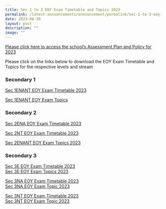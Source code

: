 ```yaml
---
title: Sec 1 to 3 EOY Exam Timetable and Topics 2023
permalink: /latest-announcements/announcement/permalink/sec-1-to-3-eoy-exam-timetable-and-topics-2023/
date: 2023-08-30
layout: post
description: ""
image: ""
---
```

[Please click here to access the school’s Assessment Plan and Policy for 2023](https://www.bartleysec.moe.edu.sg/our-holistic-curriculum/instructional-programmes/assessment-matters/)


Please click on the links below to download the EOY Exam Timetable and Topics for the respective levels and stream

### Secondary 1

[Sec 1ENANT EOY Exam Timetable 2023](/files/sec%201_eoy%20exam_2023_timetable%20updated%2028%20aug_for%20comms.pdf)

[Sec 1ENANT EOY Exam Topics](/files/1enant%20eoy%20end-of-year%20exam%20topics%202023.pdf) <br>

### Secondary 2

[Sec 2ENA EOY Exam Timetable 2023](/files/sec%202e2na%20eoy%20exam_2023_timetable%20updated%2028%20aug_for%20comms.pdf) <br>

[Sec 2NT EOY Exam Timetable 2023](/files/2nt%20eoy%20end-of-year%20exam%20topics%202023.pdf) <br>

[Sec 2ENANT EOY Exam Topics 2023](/files/2enant%20eoy%20end-of-year%20exam%20topics%202023.pdf) <br>

### Secondary 3

[Sec 3E EOY Exam Timetable 2023](/files/3e%20eoy%20end-of-year%20exam%20topics%202023.pdf)<br>
[Sec 3E EOY Exam Topics 2023](/files/3e%20eoy%20end-of-year%20exam%20topics%202023.pdf) <br>

[Sec 3NA EOY Exam Timetable 2023](/files/sec%203na%20eoy%20exam_2023_timetable%20updated%2028%20aug_for%20comms.pdf) <br>
[Sec 3NA EOY Exam Topic 2023](/files/3na%20eoy%20end-of-year%20exam%20topics%202023.pdf) <br>

[Sec 3NT EOY Exam Timetable 2023](/files/sec%203nt%20eoy%20exam_2023_timetable%20updated%2028%20aug_for%20comms.pdf)<br>[Sec 3NT EOY Exam Topic 2023](/files/3nt%20eoy%20end-of-year%20exam%20topics%202023.pdf)